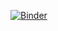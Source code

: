 [![Binder](https://mybinder.org/badge.svg)](https://mybinder.org/v2/gh/dawe/discan/master?filepath=discan.ipynb)
